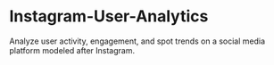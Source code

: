 # Instagram-User-Analytics
Analyze user activity, engagement, and spot trends on a social media platform modeled after Instagram.
